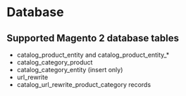 # Database

## Supported Magento 2 database tables

* catalog_product_entity and catalog_product_entity_*
* catalog_category_product
* catalog_category_entity (insert only)
* url_rewrite
* catalog_url_rewrite_product_category records
